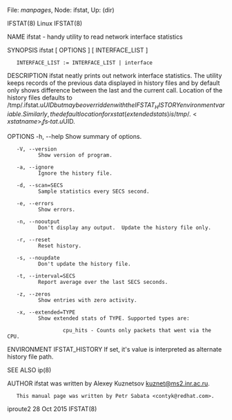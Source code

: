 File: *manpages*,  Node: ifstat,  Up: (dir)

IFSTAT(8)                            Linux                           IFSTAT(8)



NAME
       ifstat - handy utility to read network interface statistics

SYNOPSIS
       ifstat [ OPTIONS ] [ INTERFACE_LIST ]

       INTERFACE_LIST := INTERFACE_LIST | interface

DESCRIPTION
       ifstat  neatly  prints  out  network interface statistics.  The utility
       keeps records of the previous data displayed in history  files  and  by
       default  only  shows  difference between the last and the current call.
       Location of the history files defaults to /tmp/.ifstat.u$UID but may be
       overridden with the IFSTAT_HISTORY environment variable. Similarly, the
       default location for xstat (extended stats) is /tmp/.<xstat  name>_ifs‐
       tat.u$UID.

OPTIONS
       -h, --help
              Show summary of options.

       -V, --version
              Show version of program.

       -a, --ignore
              Ignore the history file.

       -d, --scan=SECS
              Sample statistics every SECS second.

       -e, --errors
              Show errors.

       -n, --nooutput
              Don't display any output.  Update the history file only.

       -r, --reset
              Reset history.

       -s, --noupdate
              Don't update the history file.

       -t, --interval=SECS
              Report average over the last SECS seconds.

       -z, --zeros
              Show entries with zero activity.

       -x, --extended=TYPE
              Show extended stats of TYPE. Supported types are:

                      cpu_hits - Counts only packets that went via the CPU.


ENVIRONMENT
       IFSTAT_HISTORY
              If  set,  it's  value  is  interpreted as alternate history file
              path.

SEE ALSO
       ip(8)

AUTHOR
       ifstat was written by Alexey Kuznetsov <kuznet@ms2.inr.ac.ru>.

       This manual page was written by Petr Sabata <contyk@redhat.com>.



iproute2                          28 Oct 2015                        IFSTAT(8)
